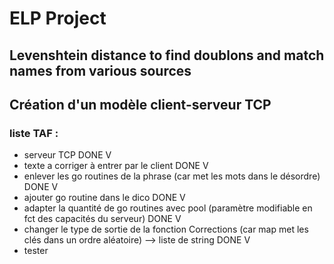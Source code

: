 # ELP Project 
## Levenshtein distance to find doublons and match names from various sources
## Création d'un modèle client-serveur TCP
### liste TAF :
* serveur TCP DONE V
* texte a corriger à entrer par le client DONE V
* enlever les go routines de la phrase (car met les mots dans le désordre) DONE V
* ajouter go routine dans le dico DONE V
* adapter la quantité de go routines avec pool (paramètre modifiable en fct des capacités du serveur) DONE V
* changer le type de sortie de la fonction Corrections (car map met les clés dans un ordre aléatoire) --> liste de string DONE V
* tester